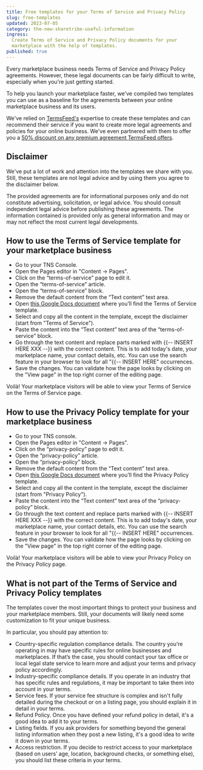 ```yaml
---
title: Free templates for your Terms of Service and Privacy Policy
slug: free-templates
updated: 2023-07-05
category: the-new-sharetribe-useful-information
ingress:
  Create Terms of Service and Privacy Policy documents for your
  marketplace with the help of templates.
published: true
---
```


Every marketplace business needs Terms of Service and Privacy Policy
agreements. However, these legal documents can be fairly difficult to
write, especially when you're just getting started.

To help you launch your marketplace faster, we've compiled two templates
you can use as a baseline for the agreements between your online
marketplace business and its users.

We've relied on
[TermsFeed's](https://shareasale.com/r.cfm?b=854385&u=3406491&m=65338)
expertise to create these templates and can recommend their service if
you want to create more legal agreements and policies for your online
business. We've even partnered with them to offer you a
[50% discount on any premium agreement TermsFeed offers](https://shareasale.com/r.cfm?b=854385&u=3406491&m=65338&urllink=www%2Etermsfeed%2Ecom%2Fdiscount%2F%3Fdiscount%5Fcode%3Dsharetribe).

## Disclaimer

We've put a lot of work and attention into the templates we share with
you. Still, these templates are not legal advice and by using them you
agree to the disclaimer below.

The provided agreements are for informational purposes only and do not
constitute advertising, solicitation, or legal advice. You should
consult independent legal advice before publishing these agreements. The
information contained is provided only as general information and may or
may not reflect the most current legal developments.

## How to use the Terms of Service template for your marketplace business

- Go to your TNS Console.
- Open the Pages editor in "Content → Pages".
- Click on the “terms-of-service” page to edit it.
- Open the “terms-of-service” article.
- Open the “terms-of-service” block.
- Remove the default content from the “Text content” text area.
- Open
  [this Google Docs document](https://docs.google.com/document/d/1DfTGyW9cYz-Hdsc7sdQFW8_cuEZO2IASpeugznPwH_M/edit?usp=sharing)
  where you’ll find the Terms of Service template.
- Select and copy all the content in the template, except the disclaimer
  (start from "Terms of Service").
- Paste the content into the “Text content” text area of the
  “terms-of-service” block.
- Go through the text content and replace parts marked with
  {{-- INSERT HERE XXX --}} with the correct content. This is to add
  today's date, your marketplace name, your contact details, etc. You
  can use the search feature in your browser to look for all "{{--
  INSERT HERE" occurrences.
- Save the changes. You can validate how the page looks by clicking on
  the "View page" in the top right corner of the editing page.

Voilà! Your marketplace visitors will be able to view your Terms of
Service on the Terms of Service page.

## How to use the Privacy Policy template for your marketplace business

- Go to your TNS console.
- Open the Pages editor in "Content → Pages".
- Click on the “privacy-policy” page to edit it.
- Open the “privacy-policy” article.
- Open the “privacy-policy” block.
- Remove the default content from the “Text content” text area.
- Open
  [this Google Docs document](https://docs.google.com/document/d/1rv9njwa_t2dTOh5mY9uGXFdz4tozqi-tqp0ZU51obg0/edit?usp=sharing)
  where you’ll find the Privacy Policy template.
- Select and copy all the content in the template, except the disclaimer
  (start from "Privacy Policy").
- Paste the content into the “Text content” text area of the
  “privacy-policy” block.
- Go through the text content and replace parts marked with
  {{-- INSERT HERE XXX --}} with the correct content. This is to add
  today's date, your marketplace name, your contact details, etc. You
  can use the search feature in your browser to look for all "{{--
  INSERT HERE" occurrences.
- Save the changes. You can validate how the page looks by clicking on
  the "View page" in the top right corner of the editing page.

Voilà! Your marketplace visitors will be able to view your Privacy
Policy on the Privacy Policy page.

## What is not part of the Terms of Service and Privacy Policy templates

The templates cover the most important things to protect your business
and your marketplace members. Still, your documents will likely need
some customization to fit your unique business.

In particular, you should pay attention to:

- Country-specific regulation compliance details. The country you’re
  operating in may have specific rules for online businesses and
  marketplaces. If that’s the case, you should contact your tax office
  or local legal state service to learn more and adjust your terms and
  privacy policy accordingly.
- Industry-specific compliance details. If you operate in an industry
  that has specific rules and regulations, it may be important to take
  them into account in your terms.
- Service fees. If your service fee structure is complex and isn't fully
  detailed during the checkout or on a listing page, you should explain
  it in detail in your terms.
- Refund Policy. Once you have defined your refund policy in detail,
  it's a good idea to add it to your terms.
- Listing fields. If you ask providers for something beyond the general
  listing information when they post a new listing, it's a good idea to
  write it down in your terms.
- Access restriction. If you decide to restrict access to your
  marketplace (based on users’ age, location, background checks, or
  something else), you should list these criteria in your terms.
